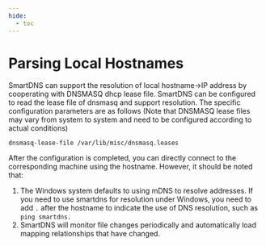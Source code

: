 ```yaml
---
hide:
  - toc
---
```


# Parsing Local Hostnames

SmartDNS can support the resolution of local hostname->IP address by cooperating with DNSMASQ dhcp lease file. SmartDNS can be configured to read the lease file of dnsmasq and support resolution. The specific configuration parameters are as follows 
(Note that DNSMASQ lease files may vary from system to system and need to be configured according to actual conditions)

```shell
dnsmasq-lease-file /var/lib/misc/dnsmasq.leases
```

After the configuration is completed, you can directly connect to the corresponding machine using the hostname. However, it should be noted that:

1. The Windows system defaults to using mDNS to resolve addresses. If you need to use smartdns for resolution under Windows, you need to add `.` after the hostname to indicate the use of DNS resolution, such as `ping smartdns.`
1. SmartDNS will monitor file changes periodically and automatically load mapping relationships that have changed.

